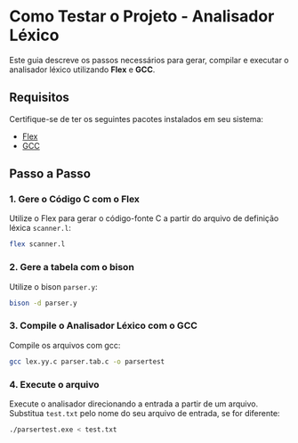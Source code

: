 # Como Testar o Projeto - Analisador Léxico

Este guia descreve os passos necessários para gerar, compilar e executar o analisador léxico utilizando **Flex** e **GCC**.

## Requisitos

Certifique-se de ter os seguintes pacotes instalados em seu sistema:

- [Flex](https://github.com/westes/flex)
- [GCC](https://gcc.gnu.org/)

## Passo a Passo

### 1. Gere o Código C com o Flex

Utilize o Flex para gerar o código-fonte C a partir do arquivo de definição léxica `scanner.l`:

```bash
flex scanner.l
```

### 2. Gere a tabela com o bison

Utilize o bison 
 `parser.y`:

```bash
bison -d parser.y
```

### 3. Compile o Analisador Léxico com o GCC

Compile os arquivos com gcc:

```bash
gcc lex.yy.c parser.tab.c -o parsertest
```

### 4. Execute o arquivo

Execute o analisador direcionando a entrada a partir de um arquivo. Substitua `test.txt` pelo nome do seu arquivo de entrada, se for diferente:

```bash
./parsertest.exe < test.txt
```
